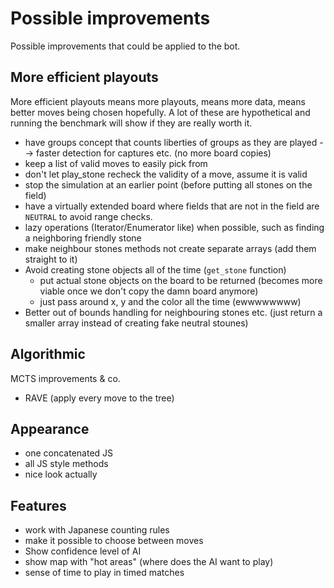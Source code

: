 # Possible improvements

Possible improvements that could be applied to the bot.

## More efficient playouts
More efficient playouts means more playouts, means more data, means better moves being chosen hopefully.
A lot of these are hypothetical and running the benchmark will show if they are really worth it.

* have groups concept that counts liberties of groups as they are played --> faster detection for captures etc. (no more board copies)
* keep a list of valid moves to easily pick from
* don't let play_stone recheck the validity of a move, assume it is valid
* stop the simulation at an earlier point (before putting all stones on the field)
* have a virtually extended board where fields that are not in the field are `NEUTRAL` to avoid range checks.
* lazy operations (Iterator/Enumerator like) when possible, such as finding a neighboring friendly stone
* make neighbour stones methods not create separate arrays (add them straight to it)
* Avoid creating stone objects all of the time (`get_stone` function)
  * put actual stone objects on the board to be returned (becomes more viable once we don't copy the damn board anymore)
  * just pass around x, y and the color all the time (ewwwwwwww)
* Better out of bounds handling for neighbouring stones etc. (just return a smaller array instead of creating fake neutral stounes)

## Algorithmic
MCTS improvements & co.

* RAVE (apply every move to the tree)

## Appearance
* one concatenated JS
* all JS style methods
* nice look actually


## Features
* work with Japanese counting rules
* make it possible to choose between moves
* Show confidence level of AI
* show map with "hot areas" (where does the AI want to play)
* sense of time to play in timed matches
